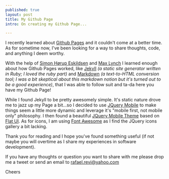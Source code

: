 ```yaml
---
published: true
layout: post
title: My Github Page
intro: On creating my Github Page...

---
```


I recently learned about [Github Pages][pages] and it couldn't come at a better time. As for sometime now, I've been looking for a way to share thoughts, code, and anything I deem worthy.  

With the help of [Simon Hørup Eskildsen][sirupsen_post] and [Max Lynch][max_lynch_post] I learned enough about how Github Pages worked, like  [Jekyll][jekyll] <i>(a static site generator written in Ruby; I loved the ruby part)</i> and [Markdown][markdown] <i>(a text-to-HTML conversion tool; I was a bit skeptical about this markdown notion but it's turned out to be a good experience)</i>, that I was able to follow suit and ta-da here you have my Github Page!

While I found Jekyll to be pretty awesomely simple. It's static nature drove me to jazz up my Page a bit...so I decided to use [JQuery Mobile][jquery_mobile] to make things seem a little more dynamic and leverage it's "mobile first, not mobile only" philosophy. I then found a beautiful [JQuery Mobile Theme][jquery_mobile_theme] based on [Flat UI][flat_ui]. As for icons, I am using [Font Awesome][font_awesome] as I find the JQuery icons gallery a bit lacking.

Thank you for reading and I hope you've found something useful (if not maybe you will overtime as I share my experiences in software development).

If you have any thoughts or question you want to share with me please drop me a tweet or send an email to rafael.revi@yahoo.com

Cheers

[pages]: http://pages.github.com
[jekyll]: http://github.com/mojombo/jekyll
[markdown]: http://daringfireball.net/projects/markdown/
[sirupsen_post]: http://sirupsen.com/the-switch-to-github-pages/
[max_lynch_post]: http://blog.jetstrap.com/2013/03/building-a-docs-site-with-jekyll-github-pages/
[jquery_mobile]: http://view.jquerymobile.com/1.3.0/
[jquery_mobile_theme]: https://github.com/ququplay/jquery-mobile-flat-ui-theme
[flat_ui]: http://designmodo.com/demo/flat-ui/
[font_awesome]: http://fortawesome.github.io/Font-Awesome/
